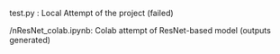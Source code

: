 test.py : Local Attempt of the project (failed)



/nResNet_colab.ipynb: Colab attempt of ResNet-based model (outputs generated)
